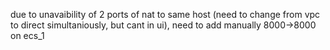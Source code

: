 due to unavaibility of 2 ports of nat to same host (need to change from vpc to direct simultaniously, but cant in ui), need to add manually 8000->8000 on ecs_1
